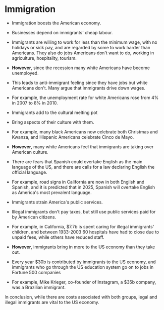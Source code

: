 # Immigration

* Immigration boosts the American economy.
* Businesses depend on immigrants' cheap labour.
* Immigrants are willing to work for less than the minimum wage, with no holidays or sick pay, and are regarded by some to work harder than Americans. They also do jobs Americans don't want to do, working in agriculture, hospitality, tourism.
* **However**, since the recession many white Americans have become unemployed.
* This leads to anti-immigrant feeling since they have jobs but white Americans don't. Many argue that immigrants drive down wages.
* For example, the unemployment rate for white Americans rose from 4% in 2007 to 8% in 2010.

* Immigrants add to the cultural melting pot
* Bring aspects of their culture with them.
* For example, many black Americans now celebrate both Christmas and Kwanza, and Hispanic Americans celebrate Cinco de Mayo.
* **However**, many white Americans feel that immigrants are taking over American culture.
* There are fears that Spanish could overtake English as the main language of the US, and there are calls for a law declaring English the official language.
* For example, road signs in California are now in both English and Spanish, and it is predicted that in 2025, Spanish will overtake English as America's most prevalent language.


* Immigrants strain America's public services.
* Illegal immigrants don't pay taxes, but still use public services paid for by American citizens.
* For example, in California, $7.7b is spent caring for illegal immigrants' children, and between 1933-2003 60 hospitals have had to close due to unpaid fees, while others have reduced staff.
* **However**, immigrants bring in more to the US economy than they take out.
* Every year $30b is contributed by immigrants to the US economy, and immigrants who go through the US education system go on to jobs in Fortune 500 companies
* For example, Mike Krieger, co-founder of Instagram, a $35b company, was a Brazilian immigrant.

In conclusion, while there are costs associated with both groups, legal and illegal immigrants are vital to the US economy.